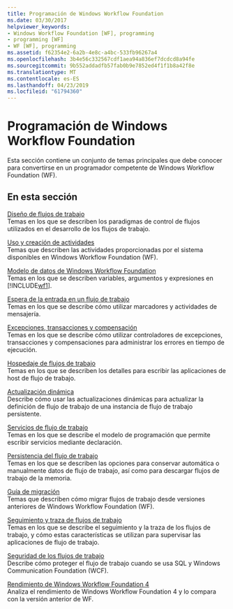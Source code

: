 ```yaml
---
title: Programación de Windows Workflow Foundation
ms.date: 03/30/2017
helpviewer_keywords:
- Windows Workflow Foundation [WF], programming
- programming [WF]
- WF [WF], programming
ms.assetid: f62354e2-6a2b-4e8c-a4bc-533fb96267a4
ms.openlocfilehash: 3b4e56c332567cdf1aea94a836ef7dcdcd8a94fe
ms.sourcegitcommit: 9b552addadfb57fab0b9e7852ed4f1f1b8a42f8e
ms.translationtype: MT
ms.contentlocale: es-ES
ms.lasthandoff: 04/23/2019
ms.locfileid: "61794360"
---
```

# <a name="windows-workflow-foundation-programming"></a>Programación de Windows Workflow Foundation
Esta sección contiene un conjunto de temas principales que debe conocer para convertirse en un programador competente de Windows Workflow Foundation (WF).  
  
## <a name="in-this-section"></a>En esta sección  
 [Diseño de flujos de trabajo](designing-workflows.md)  
 Temas en los que se describen los paradigmas de control de flujos utilizados en el desarrollo de los flujos de trabajo.  
  
 [Uso y creación de actividades](using-and-creating-activities.md)  
 Temas que describen las actividades proporcionadas por el sistema disponibles en Windows Workflow Foundation (WF).  
  
 [Modelo de datos de Windows Workflow Foundation](data-model.md)  
 Temas en los que se describen variables, argumentos y expresiones en [!INCLUDE[wf1](../../../includes/wf1-md.md)].  
  
 [Espera de la entrada en un flujo de trabajo](waiting-for-input-in-a-workflow.md)  
 Temas en los que se describe cómo utilizar marcadores y actividades de mensajería.  
  
 [Excepciones, transacciones y compensación](exceptions-transactions-and-compensation.md)  
 Temas en los que se describe cómo utilizar controladores de excepciones, transacciones y compensaciones para administrar los errores en tiempo de ejecución.  
  
 [Hospedaje de flujos de trabajo](hosting-workflows.md)  
 Temas en los que se describen los detalles para escribir las aplicaciones de host de flujo de trabajo.  
  
 [Actualización dinámica](dynamic-update.md)  
 Describe cómo usar las actualizaciones dinámicas para actualizar la definición de flujo de trabajo de una instancia de flujo de trabajo persistente.  
  
 [Servicios de flujo de trabajo](../wcf/feature-details/workflow-services.md)  
 Temas en los que se describe el modelo de programación que permite escribir servicios mediante declaración.  
  
 [Persistencia del flujo de trabajo](workflow-persistence.md)  
 Temas en los que se describen las opciones para conservar automática o manualmente datos de flujo de trabajo, así como para descargar flujos de trabajo de la memoria.  
  
 [Guía de migración](migration-guidance.md)  
 Temas que describen cómo migrar flujos de trabajo desde versiones anteriores de Windows Workflow Foundation (WF).  
  
 [Seguimiento y traza de flujos de trabajo](workflow-tracking-and-tracing.md)  
 Temas en los que se describe el seguimiento y la traza de los flujos de trabajo, y cómo estas características se utilizan para supervisar las aplicaciones de flujo de trabajo.  
  
 [Seguridad de los flujos de trabajo](workflow-security.md)  
 Describe cómo proteger el flujo de trabajo cuando se usa SQL y Windows Communication Foundation (WCF).  
  
 [Rendimiento de Windows Workflow Foundation 4](performance.md)  
 Analiza el rendimiento de Windows Workflow Foundation 4 y lo compara con la versión anterior de WF.
